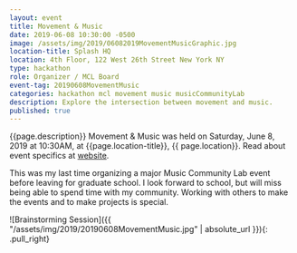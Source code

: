 ```yaml
---
layout: event
title: Movement & Music
date: 2019-06-08 10:30:00 -0500
image: /assets/img/2019/06082019MovementMusicGraphic.jpg
location-title: Splash HQ
location: 4th Floor, 122 West 26th Street New York NY
type: hackathon
role: Organizer / MCL Board
event-tag: 20190608MovementMusic
categories: hackathon mcl movement music musicCommunityLab
description: Explore the intersection between movement and music.
published: true
---
```

{{page.description}} Movement & Music was held on Saturday, June 8, 2019 at 10:30AM, at {{page.location-title}}, {{ page.location}}. Read about event specifics at [website](https://movementmusic.splashthat.com).

This was my last time organizing a major Music Community Lab event before leaving for graduate school. I look forward to school, but will miss being able to spend time with my community. Working with others to make the events and to make projects is special.



![Brainstorming Session]({{ "/assets/img/2019/20190608MovementMusic.jpg" | absolute_url }}){: .pull_right}
